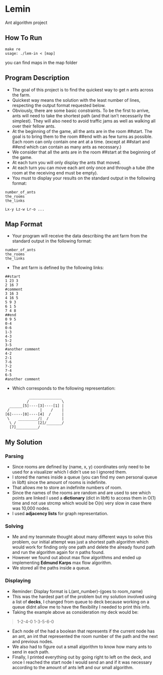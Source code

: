 # Lemin
Ant algorithm project

## How To Run
```
make re  
usage: ./lem-in < [map]
```
you can find maps in the map folder

## Program Description

- The goal of this project is to find the quickest way to get n ants across the farm.
- Quickest way means the solution with the least number of lines, respecting the output format requested below.
- Obviously, there are some basic constraints. To be the first to arrive, ants will need to take the shortest path (and that isn’t necessarily the simplest). They will also need to avoid traffic jams as well as walking all over their fellow ants.
- At the beginning of the game, all the ants are in the room ##start. The goal is to bring them to the room ##end with as few turns as possible. Each room can only contain one ant at a time. (except at ##start and ##end which can contain as many ants as necessary.)
- We consider that all the ants are in the room ##start at the beginning of the game.
- At each turn you will only display the ants that moved.
- At each turn you can move each ant only once and through a tube (the room at the receiving end must be empty).
- You must to display your results on the standard output in the following format:
```
number_of_ants
the_rooms
the_links

Lx-y Lz-w Lr-o ...
```

## Map Format
- Your program will receive the data describing the ant farm from the standard output in the following format:
```
number_of_ants
the_rooms
the_links
```
- The ant farm is defined by the following links:
```
##start
1 23 3
2 16 7
#comment
3 16 3
4 16 5
5 9 3
6 1 5
7 4 8
##end
0 9 5
0-4
0-6
1-3
4-3
5-2
3-5
#another comment
4-2
2-1
7-6
7-2
7-4
6-5
#another comment
```
- Which corresponds to the following representation:
```
           _______________
          /               \ 
  ______[5]----[3]----[1] |
 /              |    /    |
[6]-----[0]----[4]  /     |
 \    _________/|  /      |
  \ /          [2]/_______/
  [7]__________/
```

## My Solution
### Parsing
- Since rooms are defined by (name, x, y) coordinates only need to be used for a visualizer which I didn't use so I ignored them.
- I stored the names inside a queue (you can find my own personal queue in libft) since the amount of rooms is indefinite.
- That allows me to store an indefinite numbers of room.
- Since the names of the rooms are random and are used to see which points are linked I used a **dictionary** (dict in libft) to access them in O(1) time and not use strcmp which would be O(n) very slow in case there was 10,000 nodes.
- I used **adjacency lists** for graph representation.
### Solving
- Me and my teammate thought about many different ways to solve this problem, our initial attempt was just a shortest path algorithm which would work for finding only one path and delete the already found path and run the algorithm again for n paths found.
- However we found out about max flow algorithms and ended up implementing **Edmund Karps** max flow algorithm.
- We stored all the paths inside a queue.
### Displaying
- Reminder: Display format is L(ant_number)-(goes to room_name)
- This was the hardest part of the problem but my solution involved using a list of **decks**, I changed from queue to deck because working on a queue didnt allow me to have the flexibility I needed to print this info.
- Taking the example above as consideration my deck would be:
> 1-2-4-0
> 1-3-5-6-0
- Each node of the had a boolean that represents if the current node has an ant, an int that represented the room number of the path and the next and previous nodes.
- We also had to figure out a small algorithm to know how many ants to send in each path.
- Finally, I printed everything out by going right to left on the deck, and once I reached the start node I would send an and if it was necessary according to the amount of ants left and our small algorithm.

